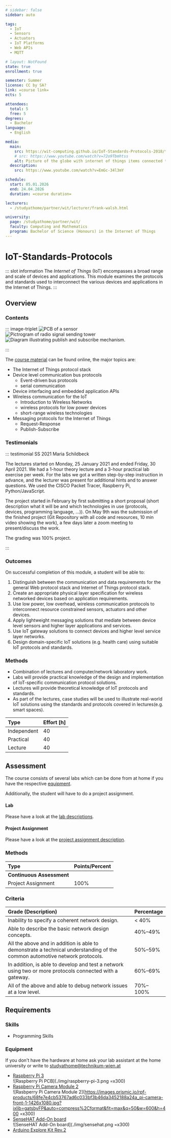 ```yaml
---
# sidebar: false
sidebar: auto

tags:
  - IoT
  - Sensors
  - Actuators
  - IoT Platforms
  - Web APIs
  - MQTT

# layout: NotFound
state: true
enrollment: true

semester: Summer
license: CC by SA?
link: =course link=
ects: 5

attendees:
  total: 5
  free: 5
degrees:
  - Bachelor
language:
  - English

media:
  main:
    src: https://wit-computing.github.io/IoT-Standards-Protocols-2018/topic-01/talk-1/talk-1.jpg
    # src: https://www.youtube.com/watch?v=72o9Tbmhtss
    alt: Picture of the globe with internet of things items connected to it.
  description:
    src: https://www.youtube.com/watch?v=EmGc-34l3mY

schedule:
  start: 05.01.2026
  end: 24.04.2026
  duration: =course duration=

lecturers:
  - /studyathome/partner/wit/lecturer/frank-walsh.html

university:
  page: /studyathome/partner/wit/
  faculty: Computing and Mathematics
  program: Bachelor of Science (Honours) in the Internet of Things
---
```


# IoT-Standards-Protocols

::: slot information
The _Internet of Things_ (IoT) encompasses a broad range and scale of devices and applications.
This module examines the protocols and standards used to interconnect the various devices and applications in the Internet of Things.
:::

## Overview

### Contents

::: image-triplet
<img src="./img/talk-1.jpg" title="Internet of Things sensor" alt="PCB of a sensor">
<img src="./img/topic-5.png" title="Pictrogram of radio signal sending tower" alt="Pictrogram of radio signal sending tower">
<img src="./img/topic-7.png" title="Diagram illustrating publish and subscribe mechanism" alt="Diagram illustrating publish and subscribe mechanism.">

:::

The [course material](https://tutors-svelte.netlify.app/#/course/iot-protocols-2021.netlify.app) can be found online, the major topics are:

- The Internet of Things protocol stack
- Device level communication bus protocols
  - Event-driven bus protocols
  - serial communication
- Device interfacing and embedded application APIs
- Wireless communication for the IoT
  - Introduction to Wireless Networks
  - wireless protocols for low power devices
  - short-range wireless technologies
- Messaging protocols for the Internet of Things
  - Request-Response
  - Publish-Subscribe

### Testimonials

::: testimonial SS 2021 Maria Schildbeck

The lectures started on Monday, 25 January 2021 and ended Friday, 30 April 2021. We had a 1-hour theory lecture and a 3-hour practical lab exercise per week. For the labs we got a written step-by-step instruction in advance, and the lecturer was present for additional hints and to answer questions. We used the CISCO Packet Tracer, Raspberry Pi, Python/JavaScript.

The project started in February by first submitting a short proposal (short description what it will be and which technologies in use (protocols, devices, programming language, …)). On May 9th was the submission of the finished project (Git Repository with all code and resources, 10 min video showing the work), a few days later a zoom meeting to present/discuss the work.

The grading was 100% project.

:::

### Outcomes

On successful completion of this module, a student will be able to:

1. Distinguish between the communication and data requirements for the general Web protocol stack and Internet of Things protocol stack.
2. Create an appropriate physical layer specification for wireless networked devices based on application requirements.
3. Use low power, low overhead, wireless communication protocols to interconnect resource constrained sensors, actuators and other devices.
4. Apply lightweight messaging solutions that mediate between device level sensors and higher layer applications and services.
5. Use IoT gateway solutions to connect devices and higher level service layer networks.
6. Design domain-specific IoT solutions (e.g. health care) using suitable IoT protocols and standards.

### Methods

- Combination of lectures and computer/network laboratory work.
- Labs will provide practical knowledge of the design and implementation of IoT-specific communication protocol solutions.
- Lectures will provide theoretical knowledge of IoT protocols and standards.
- As part of the lectures, case studies will be used to illustrate real-world IoT solutions using the standards and protocols covered in lectures(e.g. smart spaces).

| Type        | Effort \[h\] |
| :---------- | :----------- |
| Independent | 40           |
| Practical   | 40           |
| Lecture     | 40           |

## Assessment

<!-- Describe Assessment procedure verbally -->

The course consists of several labs which can be done from at home if you have the respective [equipment](#equipment).

Additionally, the student will have to do a project assignment.

#### Lab

<!-- Describe an example assignment definition -->

Please have a look at the [lab descriptions](https://tutors.dev/wall/lab/iot-protocols-2023.netlify.app).

#### Project Assignment

<!-- The final exam will be ... -->

Please have a look at the [project assignment description](https://tutors.dev/topic/iot-protocols-2023/topic-000-Assessments).

### Methods

| Type                      | Points/Percent |
| :------------------------ | :------------- |
| **Continuous Assessment** |                |
| Project Assignment        | 100%           |

### Criteria

| Grade (Description)                                                                                                        | Percentage |
| :------------------------------------------------------------------------------------------------------------------------- | :--------- |
| Inability to specify a coherent network design.                                                                            | < 40%      |
| Able to describe the basic network design concepts.                                                                        | 40%–49%    |
| All the above and in addition is able to demonstrate a technical understanding of the common automotive network protocols. | 50%–59%    |
| In addition, is able to develop and test a network using two or more protocols connected with a gateway.                   | 60%–69%    |
| All of the above and able to debug network issues at a low level.                                                          | 70%–100%   |

## Requirements

### Skills

- Programming Skills

### Equipment

If you don't have the hardware at home ask your lab assistant at the home university or write to [studyathome@technikum-wien.at](mailto:studyathome@technikum-wien.at)

- [Raspberry Pi 3](https://www.raspberrypi.org/)  
  ![Raspberry Pi PCB](./img/raspberry-pi-3.png =x300)
- [Raspberry Pi Camera Module 2](https://www.raspberrypi.com/products/camera-module-v2/)  
  ![Rasbperry Pi Camera Module 2](https://images.prismic.io/rpf-products/68fe7e4cb53767ad6c033bf3b46da3452188a24a_pi-camera-front-1-1426x1080.jpg?ixlib=gatsbyFP&auto=compress%2Cformat&fit=max&q=50&w=600&h=400 =x300)
- [SenseHAT Add-On board](https://www.raspberrypi.org/products/sense-hat/)  
  ![SenseHAT Add-On board](./img/sensehat.png =x300)
- [Arduino Explore Kit Rev.2](https://store.arduino.cc/products/explore-iot-kit-rev2)
